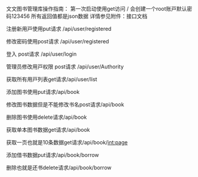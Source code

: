 文文图书管理库操作指南：
第⼀次启动使⽤get访问 / 会创建⼀个root账⼾默认密码123456 所有返回值都是json数据
详情参见附件：接口文档

注册新⽤⼾使⽤put请求 /api/user/registered

修改密码使⽤post请求 /api/user/registered

登⼊ post请求 /api/user/login

管理员修改⽤⼾权限 post请求 /api/user/Authority

获取所有⽤⼾列表get请求/api/user/list

添加图书使⽤put请求/api/book

修改图书数据但是不能修改书名post请求/api/book

删除图书使⽤delete请求/api/book

获取单本图书数据get请求/api/book

获取⼀⻚也就是10条数据get请求/api/book/<int:page>

添加借书数据put请求/api/book/borrow

删除也就是还书delete请求/api/book/borrow